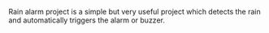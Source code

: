 Rain alarm project is a simple but very useful project which detects the rain and automatically triggers the alarm or buzzer.
